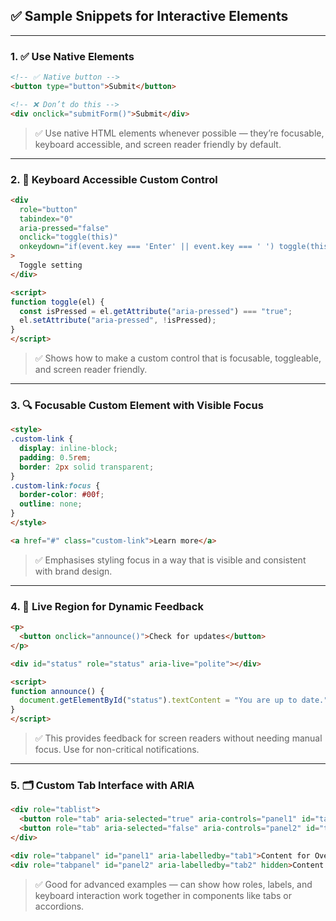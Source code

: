 ## ✅ Sample Snippets for Interactive Elements

---

### 1. ✅ **Use Native Elements**

```html
<!-- ✅ Native button -->
<button type="button">Submit</button>

<!-- ❌ Don’t do this -->
<div onclick="submitForm()">Submit</div>
```

> ✅ Use native HTML elements whenever possible — they’re focusable, keyboard accessible, and screen reader friendly by default.

---

### 2. 🔀 **Keyboard Accessible Custom Control**

```html
<div
  role="button"
  tabindex="0"
  aria-pressed="false"
  onclick="toggle(this)"
  onkeydown="if(event.key === 'Enter' || event.key === ' ') toggle(this)"
>
  Toggle setting
</div>

<script>
function toggle(el) {
  const isPressed = el.getAttribute("aria-pressed") === "true";
  el.setAttribute("aria-pressed", !isPressed);
}
</script>
```

> ✅ Shows how to make a custom control that is focusable, toggleable, and screen reader friendly.

---

### 3. 🔍 **Focusable Custom Element with Visible Focus**

```html
<style>
.custom-link {
  display: inline-block;
  padding: 0.5rem;
  border: 2px solid transparent;
}
.custom-link:focus {
  border-color: #00f;
  outline: none;
}
</style>

<a href="#" class="custom-link">Learn more</a>
```

> ✅ Emphasises styling focus in a way that is visible and consistent with brand design.

---

### 4. 📣 **Live Region for Dynamic Feedback**

```html
<p>
  <button onclick="announce()">Check for updates</button>
</p>

<div id="status" role="status" aria-live="polite"></div>

<script>
function announce() {
  document.getElementById("status").textContent = "You are up to date.";
}
</script>
```

> ✅ This provides feedback for screen readers without needing manual focus. Use for non-critical notifications.

---

### 5. 🗂 **Custom Tab Interface with ARIA**

```html
<div role="tablist">
  <button role="tab" aria-selected="true" aria-controls="panel1" id="tab1">Overview</button>
  <button role="tab" aria-selected="false" aria-controls="panel2" id="tab2">Details</button>
</div>

<div role="tabpanel" id="panel1" aria-labelledby="tab1">Content for Overview</div>
<div role="tabpanel" id="panel2" aria-labelledby="tab2" hidden>Content for Details</div>
```

> ✅ Good for advanced examples — can show how roles, labels, and keyboard interaction work together in components like tabs or accordions.
